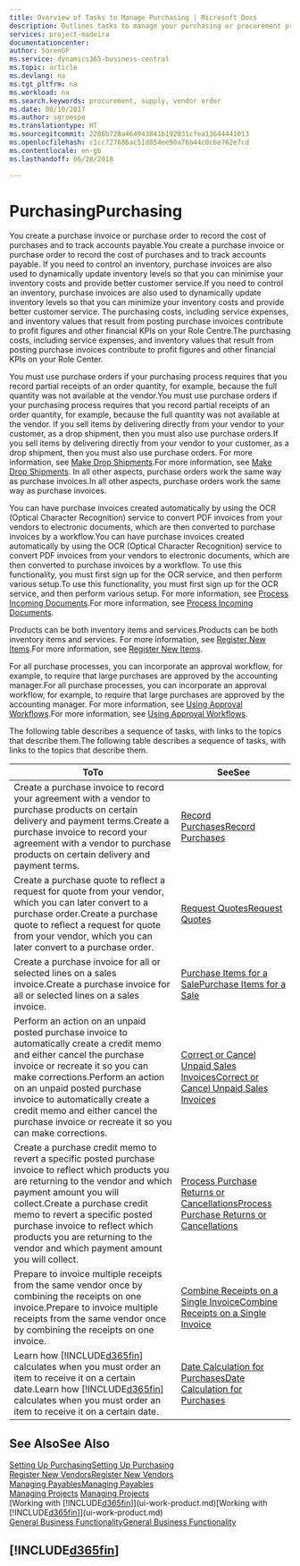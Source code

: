 ```yaml
---
title: Overview of Tasks to Manage Purchasing | Microsoft Docs
description: Outlines tasks to manage your purchasing or procurement processes, including how purchase invoices and purchase orders work.
services: project-madeira
documentationcenter: 
author: SorenGP
ms.service: dynamics365-business-central
ms.topic: article
ms.devlang: na
ms.tgt_pltfrm: na
ms.workload: na
ms.search.keywords: procurement, supply, vendor order
ms.date: 08/10/2017
ms.author: sgroespe
ms.translationtype: HT
ms.sourcegitcommit: 2286b728a464943841b192031cfea13644441013
ms.openlocfilehash: c1cc727686ac51d854ee90a76a44c0c6e762e7cd
ms.contentlocale: en-gb
ms.lasthandoff: 06/28/2018

---
```

# <a name="purchasing"></a><span data-ttu-id="8cc0c-103">Purchasing</span><span class="sxs-lookup"><span data-stu-id="8cc0c-103">Purchasing</span></span>
<span data-ttu-id="8cc0c-104">You create a purchase invoice or purchase order to record the cost of purchases and to track accounts payable.</span><span class="sxs-lookup"><span data-stu-id="8cc0c-104">You create a purchase invoice or purchase order to record the cost of purchases and to track accounts payable.</span></span> <span data-ttu-id="8cc0c-105">If you need to control an inventory, purchase invoices are also used to dynamically update inventory levels so that you can minimise your inventory costs and provide better customer service.</span><span class="sxs-lookup"><span data-stu-id="8cc0c-105">If you need to control an inventory, purchase invoices are also used to dynamically update inventory levels so that you can minimize your inventory costs and provide better customer service.</span></span> <span data-ttu-id="8cc0c-106">The purchasing costs, including service expenses, and inventory values that result from posting purchase invoices contribute to profit figures and other financial KPIs on your Role Centre.</span><span class="sxs-lookup"><span data-stu-id="8cc0c-106">The purchasing costs, including service expenses, and inventory values that result from posting purchase invoices contribute to profit figures and other financial KPIs on your Role Center.</span></span>

<span data-ttu-id="8cc0c-107">You must use purchase orders if your purchasing process requires that you record partial receipts of an order quantity, for example, because the full quantity was not available at the vendor.</span><span class="sxs-lookup"><span data-stu-id="8cc0c-107">You must use purchase orders if your purchasing process requires that you record partial receipts of an order quantity, for example, because the full quantity was not available at the vendor.</span></span> <span data-ttu-id="8cc0c-108">If you sell items by delivering directly from your vendor to your customer, as a drop shipment, then you must also use purchase orders.</span><span class="sxs-lookup"><span data-stu-id="8cc0c-108">If you sell items by delivering directly from your vendor to your customer, as a drop shipment, then you must also use purchase orders.</span></span> <span data-ttu-id="8cc0c-109">For more information, see [Make Drop Shipments](sales-how-drop-shipment.md).</span><span class="sxs-lookup"><span data-stu-id="8cc0c-109">For more information, see [Make Drop Shipments](sales-how-drop-shipment.md).</span></span> <span data-ttu-id="8cc0c-110">In all other aspects, purchase orders work the same way as purchase invoices.</span><span class="sxs-lookup"><span data-stu-id="8cc0c-110">In all other aspects, purchase orders work the same way as purchase invoices.</span></span>

<span data-ttu-id="8cc0c-111">You can have purchase invoices created automatically by using the OCR (Optical Character Recognition) service to convert PDF invoices from your vendors to electronic documents, which are then converted to purchase invoices by a workflow.</span><span class="sxs-lookup"><span data-stu-id="8cc0c-111">You can have purchase invoices created automatically by using the OCR (Optical Character Recognition) service to convert PDF invoices from your vendors to electronic documents, which are then converted to purchase invoices by a workflow.</span></span> <span data-ttu-id="8cc0c-112">To use this functionality, you must first sign up for the OCR service, and then perform various setup.</span><span class="sxs-lookup"><span data-stu-id="8cc0c-112">To use this functionality, you must first sign up for the OCR service, and then perform various setup.</span></span> <span data-ttu-id="8cc0c-113">For more information, see [Process Incoming Documents](across-process-income-documents.md).</span><span class="sxs-lookup"><span data-stu-id="8cc0c-113">For more information, see [Process Incoming Documents](across-process-income-documents.md).</span></span>      

<span data-ttu-id="8cc0c-114">Products can be both inventory items and services.</span><span class="sxs-lookup"><span data-stu-id="8cc0c-114">Products can be both inventory items and services.</span></span> <span data-ttu-id="8cc0c-115">For more information, see [Register New Items](inventory-how-register-new-items.md).</span><span class="sxs-lookup"><span data-stu-id="8cc0c-115">For more information, see [Register New Items](inventory-how-register-new-items.md).</span></span>

<span data-ttu-id="8cc0c-116">For all purchase processes, you can incorporate an approval workflow, for example, to require that large purchases are approved by the accounting manager.</span><span class="sxs-lookup"><span data-stu-id="8cc0c-116">For all purchase processes, you can incorporate an approval workflow, for example, to require that large purchases are approved by the accounting manager.</span></span> <span data-ttu-id="8cc0c-117">For more information, see [Using Approval Workflows](across-how-use-approval-workflows.md).</span><span class="sxs-lookup"><span data-stu-id="8cc0c-117">For more information, see [Using Approval Workflows](across-how-use-approval-workflows.md).</span></span>

<span data-ttu-id="8cc0c-118">The following table describes a sequence of tasks, with links to the topics that describe them.</span><span class="sxs-lookup"><span data-stu-id="8cc0c-118">The following table describes a sequence of tasks, with links to the topics that describe them.</span></span>

| <span data-ttu-id="8cc0c-119">To</span><span class="sxs-lookup"><span data-stu-id="8cc0c-119">To</span></span> | <span data-ttu-id="8cc0c-120">See</span><span class="sxs-lookup"><span data-stu-id="8cc0c-120">See</span></span> |
| --- | --- |
| <span data-ttu-id="8cc0c-121">Create a purchase invoice to record your agreement with a vendor to purchase products on certain delivery and payment terms.</span><span class="sxs-lookup"><span data-stu-id="8cc0c-121">Create a purchase invoice to record your agreement with a vendor to purchase products on certain delivery and payment terms.</span></span> |[<span data-ttu-id="8cc0c-122">Record Purchases</span><span class="sxs-lookup"><span data-stu-id="8cc0c-122">Record Purchases</span></span>](purchasing-how-record-purchases.md) |
|<span data-ttu-id="8cc0c-123">Create a purchase quote to reflect a request for quote from your vendor, which you can later convert to a purchase order.</span><span class="sxs-lookup"><span data-stu-id="8cc0c-123">Create a purchase quote to reflect a request for quote from your vendor, which you can later convert to a purchase order.</span></span>|[<span data-ttu-id="8cc0c-124">Request Quotes</span><span class="sxs-lookup"><span data-stu-id="8cc0c-124">Request Quotes</span></span>](purchasing-how-request-quotes.md)|
| <span data-ttu-id="8cc0c-125">Create a purchase invoice for all or selected lines on a sales invoice.</span><span class="sxs-lookup"><span data-stu-id="8cc0c-125">Create a purchase invoice for all or selected lines on a sales invoice.</span></span> |[<span data-ttu-id="8cc0c-126">Purchase Items for a Sale</span><span class="sxs-lookup"><span data-stu-id="8cc0c-126">Purchase Items for a Sale</span></span>](purchasing-how-purchase-products-sale.md) |
| <span data-ttu-id="8cc0c-127">Perform an action on an unpaid posted purchase invoice to automatically create a credit memo and either cancel the purchase invoice or recreate it so you can make corrections.</span><span class="sxs-lookup"><span data-stu-id="8cc0c-127">Perform an action on an unpaid posted purchase invoice to automatically create a credit memo and either cancel the purchase invoice or recreate it so you can make corrections.</span></span> |[<span data-ttu-id="8cc0c-128">Correct or Cancel Unpaid Sales Invoices</span><span class="sxs-lookup"><span data-stu-id="8cc0c-128">Correct or Cancel Unpaid Sales Invoices</span></span>](purchasing-how-correct-cancel-unpaid-purchase-invoices.md) |
| <span data-ttu-id="8cc0c-129">Create a purchase credit memo to revert a specific posted purchase invoice to reflect which products you are returning to the vendor and which payment amount you will collect.</span><span class="sxs-lookup"><span data-stu-id="8cc0c-129">Create a purchase credit memo to revert a specific posted purchase invoice to reflect which products you are returning to the vendor and which payment amount you will collect.</span></span> |[<span data-ttu-id="8cc0c-130">Process Purchase Returns or Cancellations</span><span class="sxs-lookup"><span data-stu-id="8cc0c-130">Process Purchase Returns or Cancellations</span></span>](purchasing-how-register-new-vendors.md) |
|<span data-ttu-id="8cc0c-131">Prepare to invoice multiple receipts from the same vendor once by combining the receipts on one invoice.</span><span class="sxs-lookup"><span data-stu-id="8cc0c-131">Prepare to invoice multiple receipts from the same vendor once by combining the receipts on one invoice.</span></span>|[<span data-ttu-id="8cc0c-132">Combine Receipts on a Single Invoice</span><span class="sxs-lookup"><span data-stu-id="8cc0c-132">Combine Receipts on a Single Invoice</span></span>](purchasing-how-to-combine-receipts.md)|
| <span data-ttu-id="8cc0c-133">Learn how [!INCLUDE[d365fin](includes/d365fin_md.md)] calculates when you must order an item to receive it on a certain date.</span><span class="sxs-lookup"><span data-stu-id="8cc0c-133">Learn how [!INCLUDE[d365fin](includes/d365fin_md.md)] calculates when you must order an item to receive it on a certain date.</span></span>|[<span data-ttu-id="8cc0c-134">Date Calculation for Purchases</span><span class="sxs-lookup"><span data-stu-id="8cc0c-134">Date Calculation for Purchases</span></span>](purchasing-date-calculation-for-purchases.md)|

## <a name="see-also"></a><span data-ttu-id="8cc0c-135">See Also</span><span class="sxs-lookup"><span data-stu-id="8cc0c-135">See Also</span></span>
[<span data-ttu-id="8cc0c-136">Setting Up Purchasing</span><span class="sxs-lookup"><span data-stu-id="8cc0c-136">Setting Up Purchasing</span></span>](purchasing-setup-purchasing.md)  
[<span data-ttu-id="8cc0c-137">Register New Vendors</span><span class="sxs-lookup"><span data-stu-id="8cc0c-137">Register New Vendors</span></span>](purchasing-how-register-new-vendors.md)  
[<span data-ttu-id="8cc0c-138">Managing Payables</span><span class="sxs-lookup"><span data-stu-id="8cc0c-138">Managing Payables</span></span>](payables-manage-payables.md)  
<span data-ttu-id="8cc0c-139">[Managing Projects](projects-manage-projects.md)  </span><span class="sxs-lookup"><span data-stu-id="8cc0c-139">[Managing Projects](projects-manage-projects.md)  </span></span>  
<span data-ttu-id="8cc0c-140">[Working with [!INCLUDE[d365fin](includes/d365fin_md.md)]](ui-work-product.md)</span><span class="sxs-lookup"><span data-stu-id="8cc0c-140">[Working with [!INCLUDE[d365fin](includes/d365fin_md.md)]](ui-work-product.md)</span></span>  
[<span data-ttu-id="8cc0c-141">General Business Functionality</span><span class="sxs-lookup"><span data-stu-id="8cc0c-141">General Business Functionality</span></span>](ui-across-business-areas.md)

## [!INCLUDE[d365fin](includes/free_trial_md.md)]  
 


